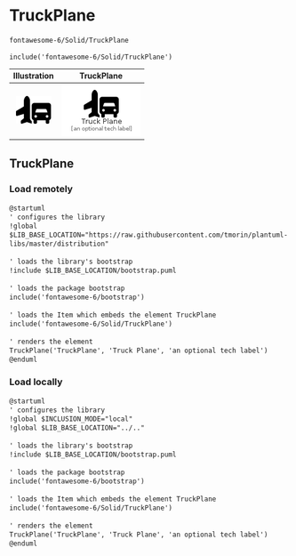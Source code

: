 # TruckPlane


```text
fontawesome-6/Solid/TruckPlane
```

```text
include('fontawesome-6/Solid/TruckPlane')
```



| Illustration | TruckPlane |
| :---: | :---: |
| ![illustration for Illustration](../../fontawesome-6/Solid/TruckPlane.png) | ![illustration for TruckPlane](../../fontawesome-6/Solid/TruckPlane.Local.png) |




## TruckPlane

### Load remotely
```plantuml
@startuml
' configures the library
!global $LIB_BASE_LOCATION="https://raw.githubusercontent.com/tmorin/plantuml-libs/master/distribution"

' loads the library's bootstrap
!include $LIB_BASE_LOCATION/bootstrap.puml

' loads the package bootstrap
include('fontawesome-6/bootstrap')

' loads the Item which embeds the element TruckPlane
include('fontawesome-6/Solid/TruckPlane')

' renders the element
TruckPlane('TruckPlane', 'Truck Plane', 'an optional tech label')
@enduml
```

### Load locally
```plantuml
@startuml
' configures the library
!global $INCLUSION_MODE="local"
!global $LIB_BASE_LOCATION="../.."

' loads the library's bootstrap
!include $LIB_BASE_LOCATION/bootstrap.puml

' loads the package bootstrap
include('fontawesome-6/bootstrap')

' loads the Item which embeds the element TruckPlane
include('fontawesome-6/Solid/TruckPlane')

' renders the element
TruckPlane('TruckPlane', 'Truck Plane', 'an optional tech label')
@enduml
```

